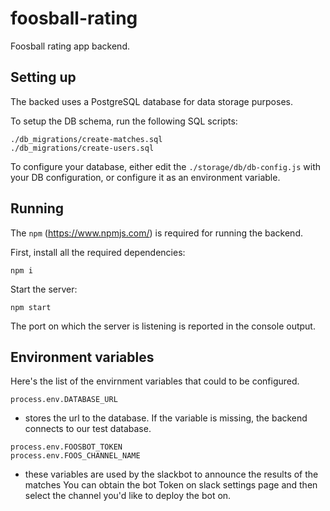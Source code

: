 # foosball-rating

Foosball rating app backend.

## Setting up

The backed uses a PostgreSQL database for data storage purposes.

To setup the DB schema, run the following SQL scripts:
```
./db_migrations/create-matches.sql
./db_migrations/create-users.sql
```

To configure your database, either edit the `./storage/db/db-config.js` with your DB configuration, or configure it as an environment variable.


## Running

The `npm` (https://www.npmjs.com/) is required for running the backend.

First, install all the required dependencies:

```
npm i
```

Start the server:
```
npm start
```

The port on which the server is listening is reported in the console output.

## Environment variables
Here's the list of the envirnment variables that could to be configured.

```
process.env.DATABASE_URL
```
- stores the url to the database. If the variable is missing, the backend connects to our test database. 

```
process.env.FOOSBOT_TOKEN
process.env.FOOS_CHANNEL_NAME
```
- these variables are used by the slackbot to announce the results of the matches You can obtain the bot Token on slack settings page and then select the channel you'd like to deploy the bot on. 


